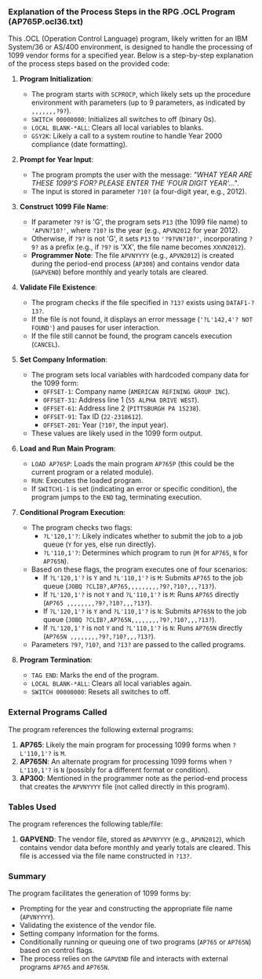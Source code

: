 ### Explanation of the Process Steps in the RPG .OCL Program (AP765P.ocl36.txt)

This .OCL (Operation Control Language) program, likely written for an IBM System/36 or AS/400 environment, is designed to handle the processing of 1099 vendor forms for a specified year. Below is a step-by-step explanation of the process steps based on the provided code:

1. **Program Initialization**:
   - The program starts with `SCPROCP`, which likely sets up the procedure environment with parameters (up to 9 parameters, as indicated by `,,,,,,,?9?`).
   - `SWITCH 00000000`: Initializes all switches to off (binary 0s).
   - `LOCAL BLANK-*ALL`: Clears all local variables to blanks.
   - `GSY2K`: Likely a call to a system routine to handle Year 2000 compliance (date formatting).

2. **Prompt for Year Input**:
   - The program prompts the user with the message: *"WHAT YEAR ARE THESE 1099'S FOR? PLEASE ENTER THE 'FOUR DIGIT YEAR'..."*.
   - The input is stored in parameter `?10?` (a four-digit year, e.g., 2012).

3. **Construct 1099 File Name**:
   - If parameter `?9?` is 'G', the program sets `P13` (the 1099 file name) to `'APVN?10?'`, where `?10?` is the year (e.g., `APVN2012` for year 2012).
   - Otherwise, if `?9?` is not 'G', it sets `P13` to `'?9?VN?10?'`, incorporating `?9?` as a prefix (e.g., if `?9?` is 'XX', the file name becomes `XXVN2012`).
   - **Programmer Note**: The file `APVNYYYY` (e.g., `APVN2012`) is created during the period-end process (`AP300`) and contains vendor data (`GAPVEND`) before monthly and yearly totals are cleared.

4. **Validate File Existence**:
   - The program checks if the file specified in `?13?` exists using `DATAF1-?13?`.
   - If the file is not found, it displays an error message (`'?L'142,4'? NOT FOUND'`) and pauses for user interaction.
   - If the file still cannot be found, the program cancels execution (`CANCEL`).

5. **Set Company Information**:
   - The program sets local variables with hardcoded company data for the 1099 form:
     - `OFFSET-1`: Company name (`AMERICAN REFINING GROUP INC`).
     - `OFFSET-31`: Address line 1 (`55 ALPHA DRIVE WEST`).
     - `OFFSET-61`: Address line 2 (`PITTSBURGH PA 15238`).
     - `OFFSET-91`: Tax ID (`22-2318612`).
     - `OFFSET-201`: Year (`?10?`, the input year).
   - These values are likely used in the 1099 form output.

6. **Load and Run Main Program**:
   - `LOAD AP765P`: Loads the main program `AP765P` (this could be the current program or a related module).
   - `RUN`: Executes the loaded program.
   - If `SWITCH1-1` is set (indicating an error or specific condition), the program jumps to the `END` tag, terminating execution.

7. **Conditional Program Execution**:
   - The program checks two flags:
     - `?L'120,1'?`: Likely indicates whether to submit the job to a job queue (`Y` for yes, else run directly).
     - `?L'110,1'?`: Determines which program to run (`M` for `AP765`, `N` for `AP765N`).
   - Based on these flags, the program executes one of four scenarios:
     - If `?L'120,1'?` is `Y` and `?L'110,1'?` is `M`: Submits `AP765` to the job queue (`JOBQ ?CLIB?,AP765,,,,,,,,,?9?,?10?,,,?13?`).
     - If `?L'120,1'?` is not `Y` and `?L'110,1'?` is `M`: Runs `AP765` directly (`AP765 ,,,,,,,,?9?,?10?,,,?13?`).
     - If `?L'120,1'?` is `Y` and `?L'110,1'?` is `N`: Submits `AP765N` to the job queue (`JOBQ ?CLIB?,AP765N,,,,,,,,?9?,?10?,,,?13?`).
     - If `?L'120,1'?` is not `Y` and `?L'110,1'?` is `N`: Runs `AP765N` directly (`AP765N ,,,,,,,,?9?,?10?,,,?13?`).
   - Parameters `?9?`, `?10?`, and `?13?` are passed to the called programs.

8. **Program Termination**:
   - `TAG END`: Marks the end of the program.
   - `LOCAL BLANK-*ALL`: Clears all local variables again.
   - `SWITCH 00000000`: Resets all switches to off.

### External Programs Called
The program references the following external programs:
1. **AP765**: Likely the main program for processing 1099 forms when `?L'110,1'?` is `M`.
2. **AP765N**: An alternate program for processing 1099 forms when `?L'110,1'?` is `N` (possibly for a different format or condition).
3. **AP300**: Mentioned in the programmer note as the period-end process that creates the `APVNYYYY` file (not called directly in this program).

### Tables Used
The program references the following table/file:
1. **GAPVEND**: The vendor file, stored as `APVNYYYY` (e.g., `APVN2012`), which contains vendor data before monthly and yearly totals are cleared. This file is accessed via the file name constructed in `?13?`.

### Summary
The program facilitates the generation of 1099 forms by:
- Prompting for the year and constructing the appropriate file name (`APVNYYYY`).
- Validating the existence of the vendor file.
- Setting company information for the forms.
- Conditionally running or queuing one of two programs (`AP765` or `AP765N`) based on control flags.
- The process relies on the `GAPVEND` file and interacts with external programs `AP765` and `AP765N`.